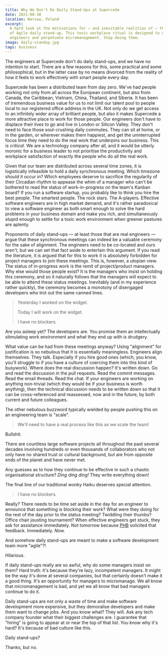```yaml
---
title: Why We Don't Do Daily Stand-Ups at Supercede
date: 2021-08-30
location: Warsaw, Poland
excerpt:
  A hard look at the motivations for — and inevitable realities of — the Cult
  of Agile daily stand-up. This toxic workplace ritual is designed to demoralise
  engineers and perpetuate micromanagement. Stop doing them.
image: daily-standup.jpg
tags: business
---
```


The engineers at Supercede don't do daily stand-ups, and we have no intention
to start. There are a few reasons for this, some practical and some
philosophical, but in the latter case by no means divorced from the reality of
how it feels to work effectively with smart people every day.

Supercede has been a distributed team from day zero. We've had people working
not only from all across the European continent, but also from Canada, the
Caribbean, Vietnam, China, Thailand, and Siberia. It has been of tremendous
business value for us to not limit our talent pool to people local to our
registered office address in the UK. Not only do we get access to an infinitely
wider array of brilliant people, but also it makes Supercede a more attractive
place to work for those people. Our engineers don't have to displace their
lives to go and live in London or Silicon Valley. They don't need to face those
soul-crushing daily commutes. They can sit at home, or in the garden, or
wherever makes them happiest, and get the uninterrupted focus time they need to
do the real work that underpins our business. This is _critical_. We are a
technology company after all, and it would be utterly moronic for a business
leader to not prioritise the productivity and workplace satisfaction of exactly
the people who do all the real work.

Given that our team are distributed across several time zones, it is
logistically infeasible to hold a daily synchronous meeting. Which timezone
should it occur in? Which employees deserve to sacrifice the regularity of
their Circadian rhythm to appease the whim of a manager who can't be bothered
to read the status of work-in-progress on the team's Kanban board? If you run a
software startup, you probably like to think you hire the best people. The
smartest people. The rock stars. The A-players. Effective software engineers are
in high market demand, and it's rather paradoxical to view a software engineer
as both smart enough to solve the hard problems in your business domain and
make you rich, and simultaneously stupid enough to settle for a toxic work
environment when greener pastures are aplenty.

Proponents of daily stand-ups — at least those that are real engineers — argue
that these synchronous meetings can indeed be a valuable ceremony for the sake
of alignment. The engineers need to be co-located and ours aren't, but we can
set that fact aside to entertain this argument. If you read the literature, it
is argued that for this to work it is absolutely forbidden for project managers
to join these meetings. This is, however, a utopian view. The status of
in-progress work is the remit of project/product managers. Why else would those
people exist? It is the managers who insist on holding this ceremony, and so it
naturally follows that the managers will expect to be able to attend these
status meetings. Inevitably (and in my experience rather quickly), the ceremony
becomes a monotony of disengaged developers who trot out the same canned lines.

> Yesterday I worked on the widget.
>
> Today I will work on the widget.
>
> I have no blockers.

Are you asleep yet? The developers are. You promise them an intellectually
stimulating work environment and what they end up with is drudgery.

What value can be had from these meetings anyway? Using "alignment" for
justification is so nebulous that it is essentially meaningless. Engineers
align themselves. They talk. Especially if you hire good ones (which, you know,
you'll struggle to if you have a culture of coercing them into this kind of
busywork). Where does the real discussion happen? It's written down. Go and
read the discussion in the pull requests. Read the commit messages. Read the
email threads. Read the chat. If your engineers are working on anything
non-trivial (which they would be if your business is worth anything), then the
technical discussion needs to be written down so that it can be
cross-referenced and reassessed, now and in the future, by both current and
future colleagues.

The other nebulous buzzword typically wielded by people pushing this on an
engineering team is "scale".

> We'll need to have a real process like this as we scale the team!

Bullshit.

There are countless large software projects all throughout the past several
decades involving hundreds or even thousands of collaborators who not only have
no shared trust or cultural background, but are from opposite ends of the
planet and have never met.

Any guesses as to how they continue to be effective in such a chaotic
organisational structure? _Ding ding ding!_ They write everything down!

The final line of our traditional wonky Haiku deserves special attention.

> I have no blockers.

Really? There needs to be time set aside in the day for an engineer to announce
that something is blocking their work? What were they doing for the rest of the
day prior to the status meeting? Twiddling their thumbs? Office chair jousting
tournament? When effective engineers get stuck, they ask for assistance
immediately. Not tomorrow because [PHB][0] solicited that feedback. Immediately.
_Now._

And somehow daily stand-ups are meant to make a software development team more
"agile"?!

Hilarious.

If daily stand-ups really are so awful, why do some managers insist on them?
Hard truth: it's because they're lazy, incompetent managers. It might be the
way it's done at several companies, but that certainly doesn't make it a good
thing. It's an opportunity for managers to micromanage. We all know that
micromanagement is bad, and yet we all know that bad managers continue to do
it.

Daily stand-ups are not only a waste of time and make software development more
expensive, but they demoralise developers and make them want to change jobs.
And you know what? They will. Ask any tech company founder what their biggest
challenges are. I guarantee that "hiring" is going to appear at or near the top
of that list. You know why it's hard? It's because of bad culture like this.

Daily stand-ups?

Thanks, but no.

[0]:https://en.wikipedia.org/wiki/Pointy-haired_Bos://en.wikipedia.org/wiki/Pointy-haired_Boss
